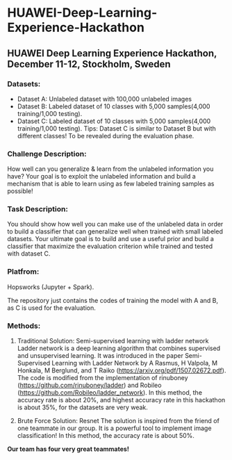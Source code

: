 # HUAWEI-Deep-Learning-Experience-Hackathon
## HUAWEI Deep Learning Experience Hackathon, December 11-12, Stockholm, Sweden

### Datasets: 
- Dataset A: Unlabeled dataset with 100,000 unlabeled images
- Dataset B: Labeled dataset of 10 classes with 5,000 samples(4,000 training/1,000 testing).
- Dataset C: Labeled dataset of 10 classes with 5,000 samples(4,000 training/1,000 testing).
Tips: Dataset C is similar to Dataset B but with different classes! To be revealed during the evaluation phase.

### Challenge Description: 
How well can you generalize & learn from the unlabeled information you have?
Your goal is to exploit the unlabeled information and build a mechanism that is able to learn using as few labeled training samples as possible!

### Task Description:
You should show how well you can make use of the unlabeled data in order to build a classifier that can generalize well when trained with small labeled datasets. Your ultimate goal is to build and use a useful prior and build a classifier that maximize the evaluation criterion while trained and tested with dataset C. 

### Platfrom:
Hopsworks (Jupyter + Spark).

The repository just contains the codes of training the model with A and B, as C is used for the evaluation.

### Methods: 
1. Traditional Solution: Semi-supervised learning with ladder network
Ladder network is a deep learning algorithm that combines supervised and unsupervised learning. It was introduced in the paper Semi-Supervised Learning with Ladder Network by A Rasmus, H Valpola, M Honkala, M Berglund, and T Raiko (https://arxiv.org/pdf/1507.02672.pdf). The code is modified from the implementation of rinuboney (https://github.com/rinuboney/ladder) and Robileo (https://github.com/Robileo/ladder_network). In this method, the accuracy rate is about 20%, and highest accuracy rate in this hackathon is about 35%, for the datasets are very weak.

2. Brute Force Solution: Resnet
The solution is inspired from the friend of one teammate in our group. It is a powerful tool to implement image classification! In this method, the accuracy rate is about 50%.

**Our team has four very great teammates!** 
